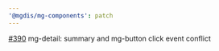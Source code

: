 ```yaml
---
'@mgdis/mg-components': patch
---
```


[#390](https://gitlab.mgdis.fr/core/core-ui/core-ui/-/issues/390) mg-detail: summary and mg-button click event conflict

